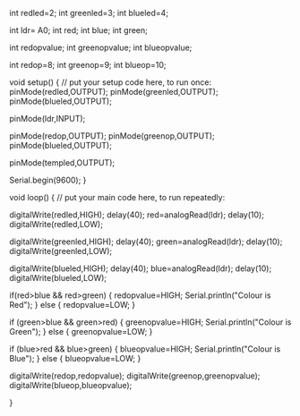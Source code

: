 int redled=2;
int greenled=3;
int blueled=4;


int ldr= A0;
int red;
int blue;
int green;

int redopvalue;
int greenopvalue;
int blueopvalue;

int redop=8;
int greenop=9;
int blueop=10;

 
 void setup() {
  // put your setup code here, to run once:
pinMode(redled,OUTPUT);
pinMode(greenled,OUTPUT);
pinMode(blueled,OUTPUT);

pinMode(ldr,INPUT);

pinMode(redop,OUTPUT);
pinMode(greenop,OUTPUT);
pinMode(blueled,OUTPUT);
   
pinMode(templed,OUTPUT);
   
Serial.begin(9600);
}

void loop() {
  // put your main code here, to run repeatedly:


  digitalWrite(redled,HIGH);
  delay(40);
  red=analogRead(ldr);
  delay(10);
  digitalWrite(redled,LOW);

  digitalWrite(greenled,HIGH);
  delay(40);
  green=analogRead(ldr);
  delay(10);
  digitalWrite(greenled,LOW);

  digitalWrite(blueled,HIGH);
  delay(40);
  blue=analogRead(ldr);
  delay(10);
  digitalWrite(blueled,LOW);

  if(red>blue && red>green)
  {
    redopvalue=HIGH;
    Serial.println("Colour is Red");
  }
  else
  {
    redopvalue=LOW;
  }

  if (green>blue && green>red)
  {
    greenopvalue=HIGH;
    Serial.println("Colour is Green");
  }
  else
  {
    greenopvalue=LOW;
  }

  if (blue>red && blue>green)
  {
    blueopvalue=HIGH;
    Serial.println("Colour is Blue");
  }
  else
  {
    blueopvalue=LOW;
  }

  digitalWrite(redop,redopvalue);
  digitalWrite(greenop,greenopvalue);
  digitalWrite(blueop,blueopvalue);

  
}
